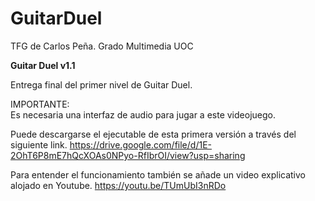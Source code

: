 # GuitarDuel
TFG de Carlos Peña. Grado Multimedia UOC 

<b>Guitar Duel v1.1</b>
  
  Entrega final del primer nivel de Guitar Duel.
  
  IMPORTANTE:  
  Es necesaria una interfaz de audio para jugar a este videojuego.
  
  Puede descargarse el ejecutable de esta primera versión a través del siguiente link.
  https://drive.google.com/file/d/1E-2OhT6P8mE7hQcXOAs0NPyo-RfIbrOI/view?usp=sharing
  
  Para entender el funcionamiento también se añade un video explicativo alojado en Youtube.
  https://youtu.be/TUmUbI3nRDo

